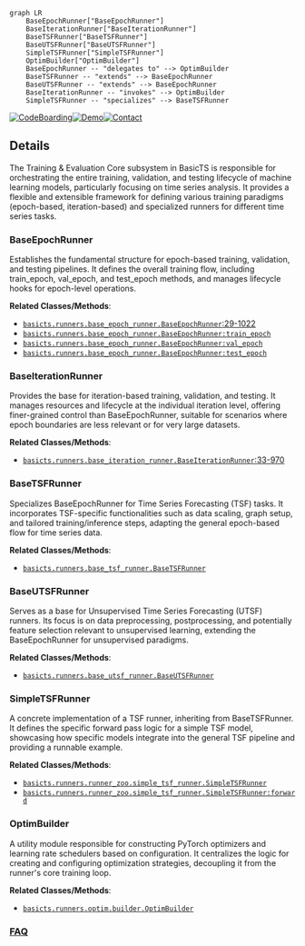 ```mermaid
graph LR
    BaseEpochRunner["BaseEpochRunner"]
    BaseIterationRunner["BaseIterationRunner"]
    BaseTSFRunner["BaseTSFRunner"]
    BaseUTSFRunner["BaseUTSFRunner"]
    SimpleTSFRunner["SimpleTSFRunner"]
    OptimBuilder["OptimBuilder"]
    BaseEpochRunner -- "delegates to" --> OptimBuilder
    BaseTSFRunner -- "extends" --> BaseEpochRunner
    BaseUTSFRunner -- "extends" --> BaseEpochRunner
    BaseIterationRunner -- "invokes" --> OptimBuilder
    SimpleTSFRunner -- "specializes" --> BaseTSFRunner
```

[![CodeBoarding](https://img.shields.io/badge/Generated%20by-CodeBoarding-9cf?style=flat-square)](https://github.com/CodeBoarding/GeneratedOnBoardings)[![Demo](https://img.shields.io/badge/Try%20our-Demo-blue?style=flat-square)](https://www.codeboarding.org/demo)[![Contact](https://img.shields.io/badge/Contact%20us%20-%20contact@codeboarding.org-lightgrey?style=flat-square)](mailto:contact@codeboarding.org)

## Details

The Training & Evaluation Core subsystem in BasicTS is responsible for orchestrating the entire training, validation, and testing lifecycle of machine learning models, particularly focusing on time series analysis. It provides a flexible and extensible framework for defining various training paradigms (epoch-based, iteration-based) and specialized runners for different time series tasks.

### BaseEpochRunner
Establishes the fundamental structure for epoch-based training, validation, and testing pipelines. It defines the overall training flow, including train_epoch, val_epoch, and test_epoch methods, and manages lifecycle hooks for epoch-level operations.


**Related Classes/Methods**:

- <a href="https://github.com/GestaltCogTeam/BasicTS/blob/master/basicts/runners/base_epoch_runner.py#L29-L1022" target="_blank" rel="noopener noreferrer">`basicts.runners.base_epoch_runner.BaseEpochRunner`:29-1022</a>
- <a href="https://github.com/GestaltCogTeam/BasicTS/blob/master/basicts/runners/base_epoch_runner.py" target="_blank" rel="noopener noreferrer">`basicts.runners.base_epoch_runner.BaseEpochRunner:train_epoch`</a>
- <a href="https://github.com/GestaltCogTeam/BasicTS/blob/master/basicts/runners/base_epoch_runner.py" target="_blank" rel="noopener noreferrer">`basicts.runners.base_epoch_runner.BaseEpochRunner:val_epoch`</a>
- <a href="https://github.com/GestaltCogTeam/BasicTS/blob/master/basicts/runners/base_epoch_runner.py" target="_blank" rel="noopener noreferrer">`basicts.runners.base_epoch_runner.BaseEpochRunner:test_epoch`</a>


### BaseIterationRunner
Provides the base for iteration-based training, validation, and testing. It manages resources and lifecycle at the individual iteration level, offering finer-grained control than BaseEpochRunner, suitable for scenarios where epoch boundaries are less relevant or for very large datasets.


**Related Classes/Methods**:

- <a href="https://github.com/GestaltCogTeam/BasicTS/blob/master/basicts/runners/base_iteration_runner.py#L33-L970" target="_blank" rel="noopener noreferrer">`basicts.runners.base_iteration_runner.BaseIterationRunner`:33-970</a>


### BaseTSFRunner
Specializes BaseEpochRunner for Time Series Forecasting (TSF) tasks. It incorporates TSF-specific functionalities such as data scaling, graph setup, and tailored training/inference steps, adapting the general epoch-based flow for time series data.


**Related Classes/Methods**:

- <a href="https://github.com/GestaltCogTeam/BasicTS/blob/master/basicts/runners/base_tsf_runner.py" target="_blank" rel="noopener noreferrer">`basicts.runners.base_tsf_runner.BaseTSFRunner`</a>


### BaseUTSFRunner
Serves as a base for Unsupervised Time Series Forecasting (UTSF) runners. Its focus is on data preprocessing, postprocessing, and potentially feature selection relevant to unsupervised learning, extending the BaseEpochRunner for unsupervised paradigms.


**Related Classes/Methods**:

- <a href="https://github.com/GestaltCogTeam/BasicTS/blob/master/basicts/runners/base_utsf_runner.py" target="_blank" rel="noopener noreferrer">`basicts.runners.base_utsf_runner.BaseUTSFRunner`</a>


### SimpleTSFRunner
A concrete implementation of a TSF runner, inheriting from BaseTSFRunner. It defines the specific forward pass logic for a simple TSF model, showcasing how specific models integrate into the general TSF pipeline and providing a runnable example.


**Related Classes/Methods**:

- <a href="https://github.com/GestaltCogTeam/BasicTS/blob/master/basicts/runners/runner_zoo/simple_tsf_runner.py" target="_blank" rel="noopener noreferrer">`basicts.runners.runner_zoo.simple_tsf_runner.SimpleTSFRunner`</a>
- <a href="https://github.com/GestaltCogTeam/BasicTS/blob/master/basicts/runners/runner_zoo/simple_tsf_runner.py" target="_blank" rel="noopener noreferrer">`basicts.runners.runner_zoo.simple_tsf_runner.SimpleTSFRunner:forward`</a>


### OptimBuilder
A utility module responsible for constructing PyTorch optimizers and learning rate schedulers based on configuration. It centralizes the logic for creating and configuring optimization strategies, decoupling it from the runner's core training loop.


**Related Classes/Methods**:

- <a href="https://github.com/GestaltCogTeam/BasicTS/blob/master/basicts/runners/optim/builder.py" target="_blank" rel="noopener noreferrer">`basicts.runners.optim.builder.OptimBuilder`</a>




### [FAQ](https://github.com/CodeBoarding/GeneratedOnBoardings/tree/main?tab=readme-ov-file#faq)